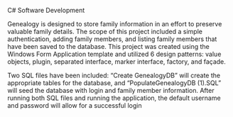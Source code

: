 C# Software Development

Genealogy is designed to store family information in an effort to preserve valuable family details.  The scope of this project included a simple authentication, adding family members, and listing family members that have been saved to the database.  This project was created using the Windows Form Application template and utilized 6 design patterns: value objects, plugin, separated interface, marker interface, factory, and façade.

Two SQL files have been included: “Create GenealogyDB” will create the appropriate tables for the database, and “PopulateGenealogyDB (1).SQL” will seed the database with login and family member information.  After running both SQL files and running the application, the default username and password will allow for a successful login
